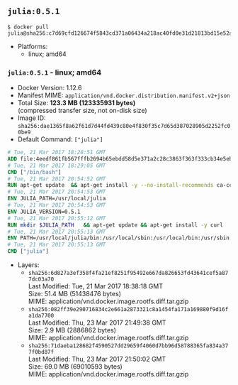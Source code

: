 ## `julia:0.5.1`

```console
$ docker pull julia@sha256:c7d69cfd126674f5843cd371a06434a218ac40fd0e31d21813bd15e52a0ce88f
```

-	Platforms:
	-	linux; amd64

### `julia:0.5.1` - linux; amd64

-	Docker Version: 1.12.6
-	Manifest MIME: `application/vnd.docker.distribution.manifest.v2+json`
-	Total Size: **123.3 MB (123335931 bytes)**  
	(compressed transfer size, not on-disk size)
-	Image ID: `sha256:dae1365f8a62f61d7d44fd439c80e4f830f35c7d65d387028905d2252fc00be9`
-	Default Command: `["julia"]`

```dockerfile
# Tue, 21 Mar 2017 18:28:51 GMT
ADD file:4eedf861fb567fffb2694b65ebdd58d5e371a2c28c3863f363f333cb34e5eb7b in / 
# Tue, 21 Mar 2017 18:29:05 GMT
CMD ["/bin/bash"]
# Tue, 21 Mar 2017 20:54:52 GMT
RUN apt-get update 	&& apt-get install -y --no-install-recommends ca-certificates 	&& rm -rf /var/lib/apt/lists/*
# Tue, 21 Mar 2017 20:54:53 GMT
ENV JULIA_PATH=/usr/local/julia
# Tue, 21 Mar 2017 20:54:53 GMT
ENV JULIA_VERSION=0.5.1
# Tue, 21 Mar 2017 20:55:12 GMT
RUN mkdir $JULIA_PATH 	&& apt-get update && apt-get install -y curl 	&& curl -sSL "https://julialang.s3.amazonaws.com/bin/linux/x64/${JULIA_VERSION%[.-]*}/julia-${JULIA_VERSION}-linux-x86_64.tar.gz" -o julia.tar.gz 	&& curl -sSL "https://julialang.s3.amazonaws.com/bin/linux/x64/${JULIA_VERSION%[.-]*}/julia-${JULIA_VERSION}-linux-x86_64.tar.gz.asc" -o julia.tar.gz.asc 	&& export GNUPGHOME="$(mktemp -d)" 	&& gpg --keyserver ha.pool.sks-keyservers.net --recv-keys 3673DF529D9049477F76B37566E3C7DC03D6E495 	&& gpg --batch --verify julia.tar.gz.asc julia.tar.gz 	&& rm -r "$GNUPGHOME" julia.tar.gz.asc 	&& tar -xzf julia.tar.gz -C $JULIA_PATH --strip-components 1 	&& rm -rf /var/lib/apt/lists/* julia.tar.gz*
# Tue, 21 Mar 2017 20:55:13 GMT
ENV PATH=/usr/local/julia/bin:/usr/local/sbin:/usr/local/bin:/usr/sbin:/usr/bin:/sbin:/bin
# Tue, 21 Mar 2017 20:55:13 GMT
CMD ["julia"]
```

-	Layers:
	-	`sha256:6d827a3ef358f4fa21ef8251f95492e667da826653fd43641cef5a877dc03a70`  
		Last Modified: Tue, 21 Mar 2017 18:38:18 GMT  
		Size: 51.4 MB (51438476 bytes)  
		MIME: application/vnd.docker.image.rootfs.diff.tar.gzip
	-	`sha256:082ff39e290716834c2e661a2873321c8a1454fa171a169880f9d16fa1da7700`  
		Last Modified: Thu, 23 Mar 2017 21:49:38 GMT  
		Size: 2.9 MB (2886862 bytes)  
		MIME: application/vnd.docker.image.rootfs.diff.tar.gzip
	-	`sha256:71daeba128682f4590527dd29659f4060d7bb96d58788365fa834a377f0bd87f`  
		Last Modified: Thu, 23 Mar 2017 21:50:02 GMT  
		Size: 69.0 MB (69010593 bytes)  
		MIME: application/vnd.docker.image.rootfs.diff.tar.gzip
